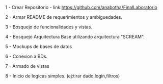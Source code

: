 1 - Crear Repositorio 
    - link:https://github.com/anabotha/FinalLaboratorio

2 - Armar README de requerimientos y ambiguedades.

3 - Bosquejo de funcionalidades y vistas.

4 - Bosquejo Arquitectura Base utilizando arquitectura "SCREAM".

5 - Mockups de bases de datos 

6 - Conexion a BDs.

7 - Armado de vistas

8 - Inicio de logicas simples. (ej:tirar dado,login,filtros)